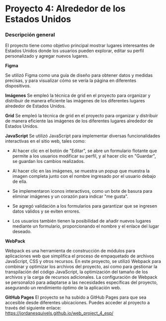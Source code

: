# Proyecto 4: Alrededor de los Estados Unidos

### Descripción general

El proyecto tiene como objetivo principal mostrar lugares interesantes de Estados Unidos donde los usuarios pueden explorar, editar su perfil personalizado y agregar nuevos lugares.

**Figma**

Se utilizó Figma como una guía de diseño para obtener datos y medidas precisas, y para visualizar cómo se vería la página en diferentes dispositivos.

**Imágenes**
Se empleó la técnica de grid en el proyecto para organizar y distribuir de manera eficiente las imágenes de los diferentes lugares alrededor de Estados Unidos.

**Grid**
Se empleó la técnica de grid en el proyecto para organizar y distribuir de manera eficiente las imágenes de los diferentes lugares alrededor de Estados Unidos.

**JavaScript**
Se utilizó JavaScript para implementar diversas funcionalidades interactivas en el sitio web, tales como:

- Al hacer clic en el botón de "Editar", se abre un formulario flotante que permite a los usuarios modificar su perfil, y al hacer clic en "Guardar", se guardan los cambios realizados.

- Al hacer clic en las imágenes, se muestra un popup que muestra la imagen completa junto con el nombre ingresado por el usuario debajo de ella.

- Se implementaron iconos interactivos, como un bote de basura para eliminar imágenes y un corazón para indicar "me gusta".

- Se agregó validación a los formularios para garantizar que se ingresen datos válidos y se eviten errores.
  
- Los usuarios también tienen la posibilidad de añadir nuevos lugares mediante un formulario, proporcionando el nombre y el enlace del lugar deseado.

**WebPack**

Webpack es una herramienta de construcción de módulos para aplicaciones web que simplifica el proceso de empaquetado de archivos JavaScript, CSS y otros recursos. En este proyecto, se utilizó Webpack para combinar y optimizar los archivos del proyecto, así como para gestionar la transpilación del código JavaScript, la optimización del tamaño de los archivos y la carga de recursos adicionales. La configuración de Webpack se personalizó para adaptarse a las necesidades específicas del proyecto, asegurando un rendimiento óptimo de la aplicación web.

**GitHub Pages**
El proyecto se ha subido a GitHub Pages para que sea accesible desde diferentes ubicaciones. Puedes acceder al proyecto a través del siguiente enlace: https://jordanesquivels.github.io/web_project_4_esp/

